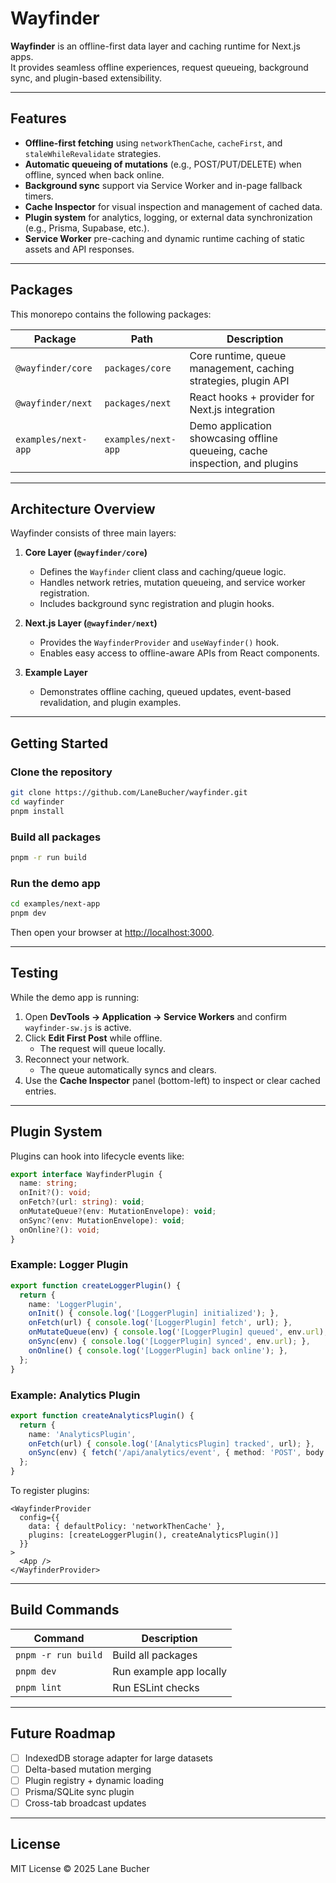 # Wayfinder

**Wayfinder** is an offline-first data layer and caching runtime for Next.js apps.  
It provides seamless offline experiences, request queueing, background sync, and plugin-based extensibility.

---

## Features

- **Offline-first fetching** using `networkThenCache`, `cacheFirst`, and `staleWhileRevalidate` strategies.
- **Automatic queueing of mutations** (e.g., POST/PUT/DELETE) when offline, synced when back online.
- **Background sync** support via Service Worker and in-page fallback timers.
- **Cache Inspector** for visual inspection and management of cached data.
- **Plugin system** for analytics, logging, or external data synchronization (e.g., Prisma, Supabase, etc.).
- **Service Worker** pre-caching and dynamic runtime caching of static assets and API responses.

---

## Packages

This monorepo contains the following packages:

| Package | Path | Description |
|----------|------|-------------|
| `@wayfinder/core` | `packages/core` | Core runtime, queue management, caching strategies, plugin API |
| `@wayfinder/next` | `packages/next` | React hooks + provider for Next.js integration |
| `examples/next-app` | `examples/next-app` | Demo application showcasing offline queueing, cache inspection, and plugins |

---

## Architecture Overview

Wayfinder consists of three main layers:

1. **Core Layer (`@wayfinder/core`)**
   - Defines the `Wayfinder` client class and caching/queue logic.
   - Handles network retries, mutation queueing, and service worker registration.
   - Includes background sync registration and plugin hooks.

2. **Next.js Layer (`@wayfinder/next`)**
   - Provides the `WayfinderProvider` and `useWayfinder()` hook.
   - Enables easy access to offline-aware APIs from React components.

3. **Example Layer**
   - Demonstrates offline caching, queued updates, event-based revalidation, and plugin examples.

---

## Getting Started

### Clone the repository

```bash
git clone https://github.com/LaneBucher/wayfinder.git
cd wayfinder
pnpm install
```

### Build all packages

```bash
pnpm -r run build
```

### Run the demo app

```bash
cd examples/next-app
pnpm dev
```

Then open your browser at [http://localhost:3000](http://localhost:3000).

---

## Testing

While the demo app is running:

1. Open **DevTools → Application → Service Workers** and confirm `wayfinder-sw.js` is active.
2. Click **Edit First Post** while offline.
   - The request will queue locally.
3. Reconnect your network.
   - The queue automatically syncs and clears.
4. Use the **Cache Inspector** panel (bottom-left) to inspect or clear cached entries.

---

## Plugin System

Plugins can hook into lifecycle events like:

```ts
export interface WayfinderPlugin {
  name: string;
  onInit?(): void;
  onFetch?(url: string): void;
  onMutateQueue?(env: MutationEnvelope): void;
  onSync?(env: MutationEnvelope): void;
  onOnline?(): void;
}
```

### Example: Logger Plugin

```ts
export function createLoggerPlugin() {
  return {
    name: 'LoggerPlugin',
    onInit() { console.log('[LoggerPlugin] initialized'); },
    onFetch(url) { console.log('[LoggerPlugin] fetch', url); },
    onMutateQueue(env) { console.log('[LoggerPlugin] queued', env.url); },
    onSync(env) { console.log('[LoggerPlugin] synced', env.url); },
    onOnline() { console.log('[LoggerPlugin] back online'); },
  };
}
```

### Example: Analytics Plugin

```ts
export function createAnalyticsPlugin() {
  return {
    name: 'AnalyticsPlugin',
    onFetch(url) { console.log('[AnalyticsPlugin] tracked', url); },
    onSync(env) { fetch('/api/analytics/event', { method: 'POST', body: JSON.stringify(env) }); }
  };
}
```

To register plugins:

```tsx
<WayfinderProvider
  config={{
    data: { defaultPolicy: 'networkThenCache' },
    plugins: [createLoggerPlugin(), createAnalyticsPlugin()]
  }}
>
  <App />
</WayfinderProvider>
```

---

## Build Commands

| Command | Description |
|----------|-------------|
| `pnpm -r run build` | Build all packages |
| `pnpm dev` | Run example app locally |
| `pnpm lint` | Run ESLint checks |

---

## Future Roadmap

- [ ] IndexedDB storage adapter for large datasets  
- [ ] Delta-based mutation merging  
- [ ] Plugin registry + dynamic loading  
- [ ] Prisma/SQLite sync plugin  
- [ ] Cross-tab broadcast updates  

---

## License

MIT License © 2025 Lane Bucher
